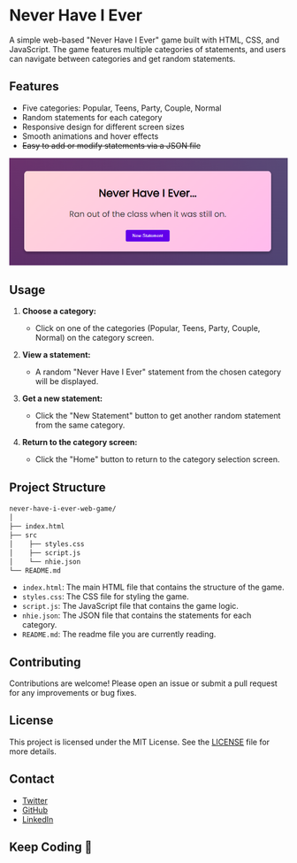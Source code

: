 # Never Have I Ever

A simple web-based "Never Have I Ever" game built with HTML, CSS, and JavaScript. The game features multiple categories of statements, and users can navigate between categories and get random statements.

## Features

- Five categories: Popular, Teens, Party, Couple, Normal
- Random statements for each category
- Responsive design for different screen sizes
- Smooth animations and hover effects
- ~~Easy to add or modify statements via a JSON file~~

![image](res/1.png)

## Usage

1. **Choose a category:**
   - Click on one of the categories (Popular, Teens, Party, Couple, Normal) on the category screen.
   
2. **View a statement:**
   - A random "Never Have I Ever" statement from the chosen category will be displayed.
   
3. **Get a new statement:**
   - Click the "New Statement" button to get another random statement from the same category.
   
4. **Return to the category screen:**
   - Click the "Home" button to return to the category selection screen.

## Project Structure

```
never-have-i-ever-web-game/
│
├── index.html
├── src
│    ├── styles.css
│    ├── script.js
│    └── nhie.json
└── README.md
```

- `index.html`: The main HTML file that contains the structure of the game.
- `styles.css`: The CSS file for styling the game.
- `script.js`: The JavaScript file that contains the game logic.
- `nhie.json`: The JSON file that contains the statements for each category.
- `README.md`: The readme file you are currently reading.

## Contributing
Contributions are welcome! Please open an issue or submit a pull request for any improvements or bug fixes.

## License
This project is licensed under the MIT License. See the [LICENSE](LICENSE) file for more details.

## Contact

- [Twitter](https://twitter.com/arindal_17)
- [GitHub](https://github.com/arindal1)
- [LinkedIn](https://www.linkedin.com/in/arindalchar)

## Keep Coding 🚀
